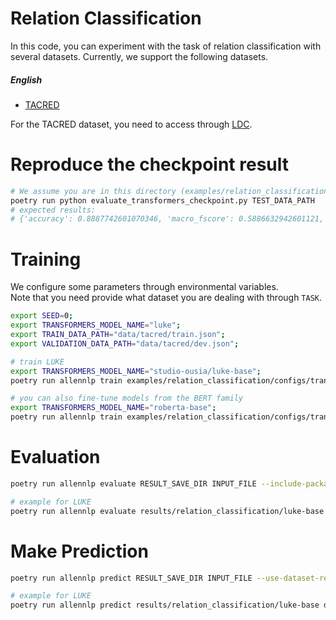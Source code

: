 # Relation Classification
In this code, you can experiment with the task of relation classification with several datasets. Currently, we support the following datasets.


#####  English 
* [TACRED](https://www.aclweb.org/anthology/D17-1004/)

For the TACRED dataset, you need to access through [LDC](https://catalog.ldc.upenn.edu/LDC2018T24).

# Reproduce the checkpoint result
```bash
# We assume you are in this directory (examples/relation_classification). 
poetry run python evaluate_transformers_checkpoint.py TEST_DATA_PATH
# expected results:
# {'accuracy': 0.8887742601070346, 'macro_fscore': 0.5886632942601121, 'micro_fscore': 0.7267450297489478}.
```

# Training
We configure some parameters through environmental variables.  
Note that you need provide what dataset you are dealing with through `TASK`.
```bash
export SEED=0;
export TRANSFORMERS_MODEL_NAME="luke";
export TRAIN_DATA_PATH="data/tacred/train.json";
export VALIDATION_DATA_PATH="data/tacred/dev.json";

# train LUKE
export TRANSFORMERS_MODEL_NAME="studio-ousia/luke-base";
poetry run allennlp train examples/relation_classification/configs/transformers_luke.jsonnet -s results/relation_classification/luke-base --include-package examples -o '{"trainer": {"cuda_device": 0}}'

# you can also fine-tune models from the BERT family
export TRANSFORMERS_MODEL_NAME="roberta-base";
poetry run allennlp train examples/relation_classification/configs/transformers.jsonnet  -s results/relation_classification/roberta-base --include-package examples
```

# Evaluation
```bash
poetry run allennlp evaluate RESULT_SAVE_DIR INPUT_FILE --include-package examples --output-file OUTPUT_FILE 

# example for LUKE
poetry run allennlp evaluate results/relation_classification/luke-base data/tacred/test.json --include-package examples --output-file results/relation_classification/luke-base/metrics_test.json --cuda 0
```

# Make Prediction
```bash
poetry run allennlp predict RESULT_SAVE_DIR INPUT_FILE --use-dataset-reader --include-package examples --cuda-device CUDA_DEVICE --output-file OUTPUT_FILE

# example for LUKE
poetry run allennlp predict results/relation_classification/luke-base data/tacred/dev.json --use-dataset-reader --include-package examples --cuda-device 0 --output-file results/relation_classification/luke-base/prediction.json
```

